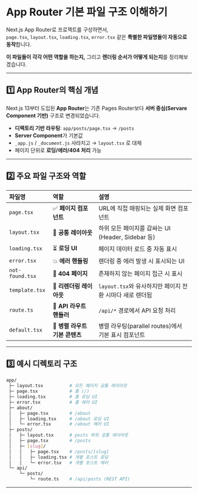 # App Router 기본 파일 구조 이해하기
Next.js App Router로 프로젝트를 구성하면서,  
`page.tsx`, `layout.tsx`, `loading.tsx`, `error.tsx` 같은 **특별한 파일명들이 자동으로 동작**합니다.

**이 파일들이 각각 어떤 역할을 하는지,** 그리고 **렌더링 순서가 어떻게 되는지**를 정리해보겠습니다.

---

## 1️⃣ App Router의 핵심 개념
Next.js 13부터 도입된 **App Router**는 기존 Pages Router보다 **서버 중심(Servare Component 기반)** 구조로 변경되었습니다.

- **디렉토리 기반 라우팅**: `app/posts/page.tsx` → `/posts`
- **Server Component**가 기본값
- `_app.js` / `_document.js` 사라지고 → `layout.tsx` 로 대체
- 페이지 단위로 **로딩/에러/404 처리** 가능

---

## 2️⃣ 주요 파일 구조와 역할
|파일명|역할|설명|
|:---|:---|:---|
| `page.tsx`      | ✅ **페이지 컴포넌트**       | URL에 직접 매핑되는 실제 화면 컴포넌트               |
| `layout.tsx`    | 🧩 **공통 레이아웃**       | 하위 모든 페이지를 감싸는 UI (Header, Sidebar 등) |
| `loading.tsx`   | ⏳ **로딩 UI**          | 페이지 데이터 로드 중 자동 표시                    |
| `error.tsx`     | 💥 **에러 핸들링**        | 렌더링 중 에러 발생 시 표시되는 UI                 |
| `not-found.tsx` | 🚫 **404 페이지**       | 존재하지 않는 페이지 접근 시 표시                   |
| `template.tsx`  | 🔁 **리렌더링 레이아웃**     | `layout.tsx`와 유사하지만 페이지 전환 시마다 새로 렌더됨 |
| `route.ts`      | 🔗 **API 라우트 핸들러**   | `/api/*` 경로에서 API 요청 처리               |
| `default.tsx`   | 🧱 **병렬 라우트 기본 콘텐츠** | 병렬 라우팅(parallel routes)에서 기본 표시 컴포넌트  |

---

## 3️⃣ 예시 디렉토리 구조

```bash
app/
 ├─ layout.tsx          # 모든 페이지 공통 레이아웃
 ├─ page.tsx            # 홈 (/)
 ├─ loading.tsx         # 홈 로딩 UI
 ├─ error.tsx           # 홈 에러 UI
 ├─ about/
 │   ├─ page.tsx        # /about
 │   ├─ loading.tsx     # /about 로딩 UI
 │   └─ error.tsx       # /about 에러 UI
 ├─ posts/
 │   ├─ layout.tsx      # posts 하위 공통 레이아웃
 │   ├─ page.tsx        # /posts
 │   ├─ [slug]/
 │   │   ├─ page.tsx    # /posts/[slug]
 │   │   ├─ loading.tsx # 개별 포스트 로딩
 │   │   └─ error.tsx   # 개별 포스트 에러
 └─ api/
     └─ posts/
         └─ route.ts    # /api/posts (REST API)
```

---